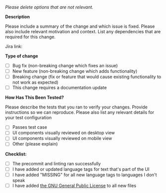 _Please delete options that are not relevant._

**Description**

Please include a summary of the change and which issue is fixed. Please also include relevant motivation and context. List any dependencies that are required for this change.

Jira link:

**Type of change**

- [ ] Bug fix (non-breaking change which fixes an issue)
- [ ] New feature (non-breaking change which adds functionality)
- [ ] Breaking change (fix or feature that would cause existing functionality to not work as expected)
- [ ] This change requires a documentation update

**How Has This Been Tested?**

Please describe the tests that you ran to verify your changes. Provide instructions so we can reproduce. Please also list any relevant details for your test configuration

- [ ] Passes test case
- [ ] UI components visually reviewed on desktop view
- [ ] UI components visually reviewed on mobile view
- [ ] Other (please explain)

**Checklist:**

- [ ] The precommit and linting ran successfully
- [ ] I have added or updated language tags for text that's part of the UI
- [ ] I have added "MISSING" for all new language tags to languages I don't speak
- [ ] I have added [the GNU General Public License](https://lite-farm.atlassian.net/l/cp/BT0Dd7WW) to all new files
